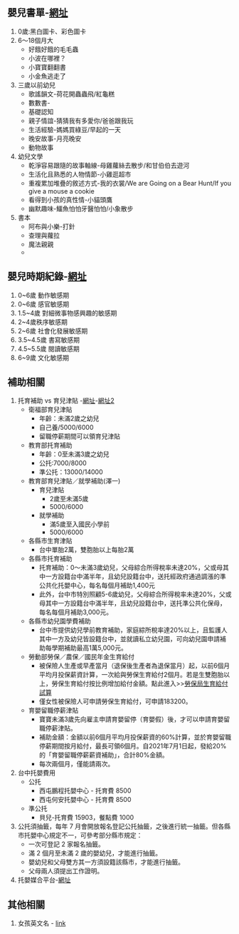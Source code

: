 ## 嬰兒書單-[網址](https://www.parenting.com.tw/article/5039539)
1. 0歲:黑白圖卡、彩色圖卡
2. 6～18個月大
   + 好餓好餓的毛毛蟲
   + 小波在哪裡？
   + 小寶寶翻翻書
   + 小金魚逃走了
3. 三歲以前幼兒
   + 歌謠韻文-荷花開蟲蟲飛/紅龜糕
   + 數數書-
   + 基礎認知
   + 親子情誼-猜猜我有多愛你/爸爸跟我玩
   + 生活經驗-媽媽買綠豆/早起的一天
   + 晚安故事-月亮晚安
   + 動物故事
4. 幼兒文學
   + 乾淨容易跟隨的故事軸線-母雞蘿絲去散步/和甘伯伯去遊河
   + 生活化且熟悉的人物情節-小雞逛超市
   + 重複累加堆疊的敘述方式-我的衣裳/We are Going on a Bear Hunt/If you give a mouse a cookie
   + 看得到小孩的真性情-小貓頭鷹
   + 幽默趣味-鱷魚怕怕牙醫怕怕/小象散步
5. 書本
   + 阿布與小樂-打針
   + 查理與蘿拉
   + 魔法親親
   + 

## 嬰兒時期紀錄-[網址](https://poppy00630.pixnet.net/blog/post/321676128-%E8%92%99%E7%89%B9%E6%A2%AD%E5%88%A9%E8%82%B2%E5%85%92%E6%9B%B8%E8%AE%80%E6%9B%B8%E7%AD%86%E8%A8%98%26%E5%BF%83%E5%BE%97)
1. 0~6歲 動作敏感期
2. 0~6歲 感官敏感期
3. 1.5~4歲 對細微事物感興趣的敏感期
4. 2~4歲秩序敏感期
6. 2~6歲 社會化發展敏感期
7. 3.5~4.5歲 書寫敏感期
8. 4.5~5.5歲 閱讀敏感期
9. 6~9歲 文化敏感期

## 補助相關
1. 托育補助 vs 育兒津貼 -[網址](https://www.parenting.com.tw/article/5091069)-[網址2](https://tw.news.yahoo.com/%E5%8F%B0%E4%B8%AD%E5%B8%82%E8%82%B2%E5%85%92%E6%B4%A5%E8%B2%BC-%E6%89%98%E8%82%B2%E8%A3%9C%E5%8A%A9-%E5%B0%B1%E5%AD%B8%E8%A3%9C%E5%8A%A9-%E7%94%9F%E8%82%B2%E7%8D%8E%E5%8B%B5%E9%87%91-%E7%94%9F%E8%82%B2%E7%B5%A6%E4%BB%98-%E8%A1%9B%E7%A6%8F%E9%83%A8-%E6%95%99%E8%82%B2%E9%83%A8-012800632.html?guccounter=1&guce_referrer=aHR0cHM6Ly93d3cuZ29vZ2xlLmNvbS8&guce_referrer_sig=AQAAAFz7vfWMDd3GG90TdqzeIj8ZEeczUMucwveBnCuq2XXgA-6nWBpQ5zcYeI9PawznGXSZsWciRhm8fGQDnueYkwbcGiTJ63ozuF5U4c1Bvm5x1ZqWwTNvtnK1QHgSFiLXD_hkZo2XMKD7EXTJeJtSjsfNJxia3KxdaDjMtk65tTVN)
   + 衛福部育兒津貼
     + 年齡：未滿2歲之幼兒
     + 自己養/5000/6000
     + 留職停薪期間可以領育兒津貼
   + 教育部托育補助
     + 年齡：0至未滿3歲之幼兒
     + 公托:7000/8000
     + 準公托：13000/14000
   + 教育部育兒津貼／就學補助(澤一)
     + 育兒津貼
       + 2歲至未滿5歲
       + 5000/6000
     + 就學補助
       + 滿5歲至入國民小學前
       + 5000/6000
   + 各縣市生育津貼
     + 台中單胎2萬，雙胞胎以上每胎2萬
   + 各縣市托育補助
     + 托育補助：0～未滿3歲幼兒，父母綜合所得稅率未達20%，父或母其中一方設籍台中滿半年，且幼兒設籍台中，送托經政府通過調漲的準公共化托嬰中心，每名每個月補助1,400元
     + 此外，台中市特別照顧5-6歲幼兒，父母綜合所得稅率未達20%，父或母其中一方設籍台中滿半年，且幼兒設籍台中，送托準公共化保母，每名每個月補助3,000元。
   + 各縣市幼兒園學費補助
     + 台中市提供幼兒學前教育補助，家庭綜所稅率達20%以上，且監護人其中一方及幼兒皆設籍台中，並就讀私立幼兒園，可向幼兒園申請補助每學期補助最高1萬5,000元。
   + 勞動部勞保／農保／國民年金生育給付
     + 被保險人生產或早產當月（退保後生產者為退保當月）起，以前6個月平均月投保薪資計算，一次給與勞保生育給付2個月。若是生雙胞胎以上，勞保生育給付按比例增加給付金額。點此進入>>[勞保局生育給付試算](https://www.bli.gov.tw/0100393.html)
     + 僅女性被保險人可申請勞保生育給付，可申請183200。
   + 育嬰留職停薪津貼
     + 寶寶未滿3歲先向雇主申請育嬰留停（育嬰假）後，才可以申請育嬰留職停薪津貼。
     + 補助金額：金額以前6個月平均月投保薪資的60%計算，並於育嬰留職停薪期間按月給付，最長可領6個月。自2021年7月1日起，發給20%的「育嬰留職停薪薪資補助」，合計80%金額。
     + 每次兩個月，僅能請兩次。
2. 台中托嬰費用
   + 公托
     + 西屯鵬程托嬰中心 - 托育費	8500
     + 西屯何安托嬰中心 - 托育費	8500
   + 準公托
     + 貝兒-托育費	15903，餐點費 1000
3. 公托須抽籤，每年 7 月會開放報名登記公托抽籤，之後進行統一抽籤。但各縣市托嬰中心規定不一，可參考部分縣市規定：
   + 一次可登記 2 家報名抽籤。
   + 滿 2 個月至未滿 2 歲的嬰幼兒，才能進行抽籤。
   + 嬰幼兒和父母雙方其一方須設籍該縣市，才能進行抽籤。
   + 父母兩人須提出工作證明。
4. 托嬰媒合平台-[網址](https://ncwisweb.sfaa.gov.tw/home/index)
## 其他相關
1. 女孩英文名 - [link](https://www.youtube.com/watch?v=SoVONl6WpZ8)


   
